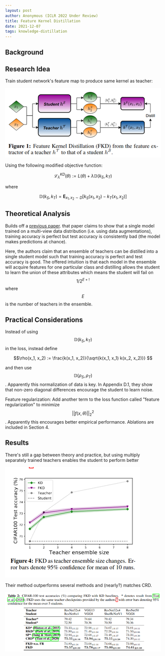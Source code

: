 ```yaml
---
layout: post
author: Anonymous (ICLR 2022 Under Review)
title: Feature Kernel Distillation
date: 2021-12-07
tags: knowledge-distillation
---
```


## Background



## Research Idea

Train student network's feature map to produce same kernel as teacher:

![img.png](anonymous_iclr_2022_feature_kernel_distillation/1.png)

Using the following modified objective function:

$$\mathcal{L}_{\lambda}^{KD}(\theta) := L(\theta) + \lambda \mathbb{D}(k_S, k_T)$$

where

$$\mathbb{D}(k_S, k_T) = \mathbf{E}_{x_1, x_2 \sim D} [k_S(x_1, x_2) - k_T(x_1, x_2)]$$

## Theoretical Analysis

Builds off a [previous paper](https://www.microsoft.com/en-us/research/blog/three-mysteries-in-deep-learning-ensemble-knowledge-distillation-and-self-distillation/).
that paper claims to show that a single model trained on a multi-view data
distribution (i.e. using data augmentations), training accuracy is perfect but test 
accuracy is consistently bad (the model makes predictions at chance).

Here, the authors claim that an ensemble of teachers can be distilled into a single
student model such that training accuracy is perfect and test accuracy is good. The offered intuition
is that each model in the ensemble will acquire features for one particular class
and distilling allows the student to learn the union of these attributes which means
the student will fail on $$1/2^{E+!}$$ where $$E$$ is the number of teachers in the ensemble.

## Practical Considerations

Instead of using $$\mathbb{D}(k_S, k_T)$$ in the loss, instead define

$$\rho(x_1, x_2) := \frac{k(x_1, x_2)}{\sqrt{k(x_1, x_1) k(x_2, x_2)}} $$

and then use $$\mathbb{D}(\rho_S, \rho_T) $$. Apparently this normalization of data is key.
In Appendix D.1, they show that non-zero diagonal differences encourage the student to learn noise.

Feature regularization: Add another term to the loss function called "feature regularization"
to minimize $$\lvert \lvert f(x, \theta) \lvert \lvert_2^2 $$. Apparently this encourages
better empirical performance. Ablations are included in Section 4.

## Results

There's still a gap between theory and practice, but using multiply separately trained
teachers enables the student to perform better

![img.png](anonymous_iclr_2022_feature_kernel_distillation/4.png)

Their method outperforms several methods and (nearly?) matches CRD.


![img.png](anonymous_iclr_2022_feature_kernel_distillation/table1.png)
